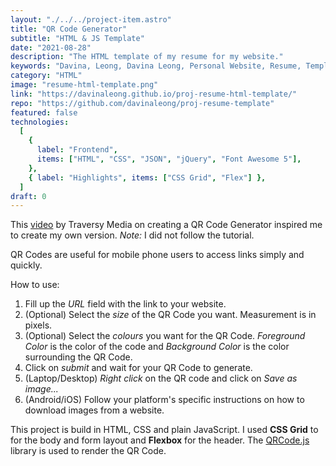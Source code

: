 ```yaml
---
layout: "./../../project-item.astro"
title: "QR Code Generator"
subtitle: "HTML & JS Template"
date: "2021-08-28"
description: "The HTML template of my resume for my website."
keywords: "Davina, Leong, Davina Leong, Personal Website, Resume, Template, Resume HTML Template, HTML, CSS, jQuery, JSON, Font Awesome 5, CSS Grid, Flex"
category: "HTML"
image: "resume-html-template.png"
link: "https://davinaleong.github.io/proj-resume-html-template/"
repo: "https://github.com/davinaleong/proj-resume-template"
featured: false
technologies:
  [
    {
      label: "Frontend",
      items: ["HTML", "CSS", "JSON", "jQuery", "Font Awesome 5"],
    },
    { label: "Highlights", items: ["CSS Grid", "Flex"] },
  ]
draft: 0
---
```


This [video](https://www.youtube.com/watch?v=qNiUlml9MDk) by Traversy Media on creating a QR Code Generator inspired me to create my own version. _Note:_ I did not follow the tutorial.

QR Codes are useful for mobile phone users to access links simply and quickly.

How to use:

1. Fill up the _URL_ field with the link to your website.
1. (Optional) Select the _size_ of the QR Code you want. Measurement is in pixels.
1. (Optional) Select the _colours_ you want for the QR Code. _Foreground Color_ is the color of the code and _Background Color_ is the color surrounding the QR Code.
1. Click on _submit_ and wait for your QR Code to generate.
1. (Laptop/Desktop) _Right click_ on the QR code and click on _Save as image..._
1. (Android/iOS) Follow your platform's specific instructions on how to download images from a website.

This project is build in HTML, CSS and plain JavaScript. I used **CSS Grid** to for the body and form layout and **Flexbox** for the header. The [QRCode.js](https://github.com/davidshimjs/qrcodejs) library is used to render the QR Code.

